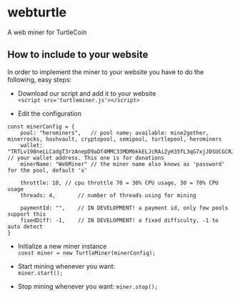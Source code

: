 # webturtle
A web miner for TurtleCoin

## How to include to your website
In order to implement the miner to your website you have to do the following, easy steps:

 - Download our script and add it to your website  
  `<script src='turtleminer.js'></script>`  
    
 - Edit the configuration
  ```
  const minerConfig = {  
      pool: "herominers",	// pool name; available: mine2gether, minerrocks, hashvault, cryptopool, semipool, turtlepool, herominers  
      wallet: "TRTLv198neLLCadgT3rzAnepD9aDf4MMC33MDMbkkELJcRAiZyH35fL3qG7xjJDSUCGCRJFWwxyvNDCwxy8kVpbFTsx654w8PEJ", // your wallet address. This one is for donations  
      minerName: "WebMiner"	// the miner name also knows as 'password' for the pool, default 'x'  
	  
      throttle: 10,	// cpu throttle 70 = 30% CPU usage, 30 = 70% CPU usage  
      threads: 4,		// number of threads using for mining  
		
      paymentId: "",	// IN DEVELOPMENT! a payment id, only few pools support this  
      fixedDiff: -1,	// IN DEVELOPMENT! a fixed difficulty, -1 to auto detect  
  }
  ```
  
  - Initialize a new miner instance  
  `const miner = new TurtleMiner(minerConfig);`
  
  - Start mining whenever you want:  
  `miner.start();`
  
  - Stop mining whenever you want:
  `miner.stop();`

